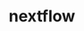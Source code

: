---
title: "nextflow"
layout: cache
categories: [package, develop]
meta: {"versions": ["23.10.1"], "compilers": ["gcc@=7.3.1"], "oss": ["amzn2"], "platforms": ["linux"], "targets": ["aarch64", "neoverse_n1", "x86_64_v3"], "stacks": ["aws-isc", "aws-isc-aarch64", "root"], "num_specs": 9, "num_specs_by_stack": {"root": 9, "aws-isc-aarch64": 6, "aws-isc": 3}}
spec_details: [{"hash": "hgohyxdxzw3rctd6plwhttszhsb4qbji", "compiler": "gcc@=7.3.1", "versions": ["23.10.1"], "os": "amzn2", "platform": "linux", "target": "aarch64", "variants": ["build_system=generic"], "stacks": ["root", "aws-isc-aarch64"], "size": "-", "tarball": "https://binaries.spack.io/develop/build_cache/linux-amzn2-aarch64/gcc-7.3.1/nextflow-23.10.1/linux-amzn2-aarch64-gcc-7.3.1-nextflow-23.10.1-hgohyxdxzw3rctd6plwhttszhsb4qbji.spack"}, {"hash": "qwt4gitgzmdwrnnud3v6c34a2couj43q", "compiler": "gcc@=7.3.1", "versions": ["23.10.1"], "os": "amzn2", "platform": "linux", "target": "aarch64", "variants": ["build_system=generic"], "stacks": ["root", "aws-isc-aarch64"], "size": "-", "tarball": "https://binaries.spack.io/develop/build_cache/linux-amzn2-aarch64/gcc-7.3.1/nextflow-23.10.1/linux-amzn2-aarch64-gcc-7.3.1-nextflow-23.10.1-qwt4gitgzmdwrnnud3v6c34a2couj43q.spack"}, {"hash": "unnnshbqfhrbl3x7qfjgmouyvkqhf2xc", "compiler": "gcc@=7.3.1", "versions": ["23.10.1"], "os": "amzn2", "platform": "linux", "target": "aarch64", "variants": ["build_system=generic"], "stacks": ["root", "aws-isc-aarch64"], "size": "-", "tarball": "https://binaries.spack.io/develop/build_cache/linux-amzn2-aarch64/gcc-7.3.1/nextflow-23.10.1/linux-amzn2-aarch64-gcc-7.3.1-nextflow-23.10.1-unnnshbqfhrbl3x7qfjgmouyvkqhf2xc.spack"}, {"hash": "kvgehv3l64xjtgga3tdvudvenrwx2eie", "compiler": "gcc@=7.3.1", "versions": ["23.10.1"], "os": "amzn2", "platform": "linux", "target": "neoverse_n1", "variants": ["build_system=generic"], "stacks": ["root", "aws-isc-aarch64"], "size": "-", "tarball": "https://binaries.spack.io/develop/build_cache/linux-amzn2-neoverse_n1/gcc-7.3.1/nextflow-23.10.1/linux-amzn2-neoverse_n1-gcc-7.3.1-nextflow-23.10.1-kvgehv3l64xjtgga3tdvudvenrwx2eie.spack"}, {"hash": "difn6zn6aloxycfetqv6eevvrp6rnxvi", "compiler": "gcc@=7.3.1", "versions": ["23.10.1"], "os": "amzn2", "platform": "linux", "target": "neoverse_n1", "variants": ["build_system=generic"], "stacks": ["root", "aws-isc-aarch64"], "size": "-", "tarball": "https://binaries.spack.io/develop/build_cache/linux-amzn2-neoverse_n1/gcc-7.3.1/nextflow-23.10.1/linux-amzn2-neoverse_n1-gcc-7.3.1-nextflow-23.10.1-difn6zn6aloxycfetqv6eevvrp6rnxvi.spack"}, {"hash": "ovb7bvwfk3tcnrykz2brvf3jjyg7xnmk", "compiler": "gcc@=7.3.1", "versions": ["23.10.1"], "os": "amzn2", "platform": "linux", "target": "neoverse_n1", "variants": ["build_system=generic"], "stacks": ["root", "aws-isc-aarch64"], "size": "-", "tarball": "https://binaries.spack.io/develop/build_cache/linux-amzn2-neoverse_n1/gcc-7.3.1/nextflow-23.10.1/linux-amzn2-neoverse_n1-gcc-7.3.1-nextflow-23.10.1-ovb7bvwfk3tcnrykz2brvf3jjyg7xnmk.spack"}, {"hash": "aavodfwjboqrbqh366ilqux7kz5danm5", "compiler": "gcc@=7.3.1", "versions": ["23.10.1"], "os": "amzn2", "platform": "linux", "target": "x86_64_v3", "variants": ["build_system=generic"], "stacks": ["root", "aws-isc"], "size": "-", "tarball": "https://binaries.spack.io/develop/build_cache/linux-amzn2-x86_64_v3/gcc-7.3.1/nextflow-23.10.1/linux-amzn2-x86_64_v3-gcc-7.3.1-nextflow-23.10.1-aavodfwjboqrbqh366ilqux7kz5danm5.spack"}, {"hash": "f7atxlwkm2v6byfiray32deg27nawthj", "compiler": "gcc@=7.3.1", "versions": ["23.10.1"], "os": "amzn2", "platform": "linux", "target": "x86_64_v3", "variants": ["build_system=generic"], "stacks": ["root", "aws-isc"], "size": "-", "tarball": "https://binaries.spack.io/develop/build_cache/linux-amzn2-x86_64_v3/gcc-7.3.1/nextflow-23.10.1/linux-amzn2-x86_64_v3-gcc-7.3.1-nextflow-23.10.1-f7atxlwkm2v6byfiray32deg27nawthj.spack"}, {"hash": "7o3ajkypoaifmto2nyhncgst65lpn6tl", "compiler": "gcc@=7.3.1", "versions": ["23.10.1"], "os": "amzn2", "platform": "linux", "target": "x86_64_v3", "variants": ["build_system=generic"], "stacks": ["root", "aws-isc"], "size": "-", "tarball": "https://binaries.spack.io/develop/build_cache/linux-amzn2-x86_64_v3/gcc-7.3.1/nextflow-23.10.1/linux-amzn2-x86_64_v3-gcc-7.3.1-nextflow-23.10.1-7o3ajkypoaifmto2nyhncgst65lpn6tl.spack"}]
---